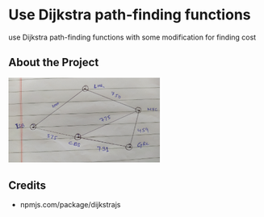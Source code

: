 # Use Dijkstra path-finding functions

use Dijkstra path-finding functions with some modification for finding cost

## About the Project

<img src="https://raw.githubusercontent.com/Asifcreative/React-problem/main/IMG_20211204_124725.jpg" alt="drawing" width="300"/>

## Credits

- npmjs.com/package/dijkstrajs
